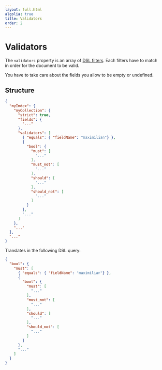 ```yaml
---
layout: full.html
algolia: true
title: Validators
order: 2
---
```


# Validators

The `validators` property is an array of [DSL filters](../real-time-filters). Each filters have to match in order for the document to be valid.

<aside class="warning">You have to take care about the fields you allow to be empty or undefined.</aside>

## Structure

```json
{
  "myIndex": {
    "myCollection": {
      "strict": true,
      "fields": {
        "..."
      },
      "validators": [
        { "equals": { "fieldName": "maximilian"} },
        {
          "bool": {
            "must": [
              "..."
            ],
            "must_not": [
              "..."
            ],
            "should": [
              "..."
            ],
            "should_not": [
              "..."
            ]
          }
        },
        "..."
      ]
    },
    "..."
  },
  "..."
}
```

Translates in the following DSL query:

```json
{
  "bool": {
    "must": [
      { "equals": { "fieldName": "maximilian"} },
      {
        "bool": {
          "must": [
            "..."
          ],
          "must_not": [
            "..."
          ],
          "should": [
            "..."
          ],
          "should_not": [
            "..."
          ]
        }
      },
      "..."
    ]
  }
}
```
